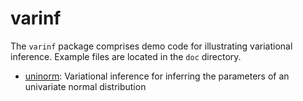 varinf
======

The `varinf` package comprises demo code for illustrating variational inference.
Example files are located in the `doc` directory.

 * [uninorm](http://nbviewer.ipython.org/github/cangermueller/varinf/blob/master/doc/uninorm.ipynb): Variational inference for inferring the parameters of an univariate normal distribution

